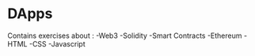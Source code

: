 # DApps

Contains exercises about :
-Web3
-Solidity
-Smart Contracts
-Ethereum
-HTML
-CSS
-Javascript
